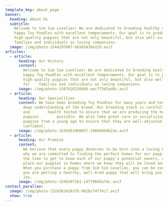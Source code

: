 ```yaml
---
template_key: about_page
banner:
  heading: About Us
  subtitle:
    Welcome to Sim Sim Lovelies! We are dedicated to breeding healthy and
    happy Toy Poodles with excellent temperaments. Our goal is to produce
    high-quality puppies that are not only beautiful, but also well-suited for
    families and individuals as loving companions.
  image: /img/photo-1544197807-bb503430e22d.avif
articles:
  - article:
      heading: Our History
      content:
        Welcome to Sim Sim Lovelies! We are dedicated to breeding healthy and
        happy Toy Poodles with excellent temperaments. Our goal is to produce
        high-quality puppies that are not only beautiful, but also well-suited
        for    families and individuals as loving companions.
      image: /img/photo-1587628258686-aec7f3d2ad6c.avif
  - article:
      heading: Our Specialities
      content: We have been breeding Toy Poodles for many years and have a
        deep understanding of the breed. Our breeding stock is carefully selected
        and        health tested to ensure that we are producing the healthiest
        puppies        possible. We also take great care in socializing our
        puppies from a young age to ensure that they are well-adjusted and
        confident.
      image: /img/photo-1534361960057-19889db9621e.avif
  - article:
      heading: Our Promise
      content:
        We believe that every puppy deserves to be born into a loving home. That's
        why we are committed to finding the perfect homes for our puppies. We take
        the time to get to know each of our puppy's potential owners, and we only
        place our puppies in homes where we know they will be loved and cared for.
        When you purchase a puppy from Sim Sim Lovelies, you can be confident that
        you are getting a healthy, well-bred puppy that will bring you years of
        joy.
      image: /img/photo-1549297161-14f79605a74c.avif
contact_parallax:
  image: /img/photo-1528362426376-962bcf4f76c7.avif
  show: true
---
```

